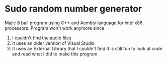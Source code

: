 # Sudo random number generator

Majic 8 ball program using C++ and Aembly language for intel x86 processors. 
Program won't work anymore since
1. I couldn't find the audio files
2. It uses an older version of Visual Studio
3. It uses an External Library that I couldn't find
It is still fun to look at code and read what I did to make this program 
